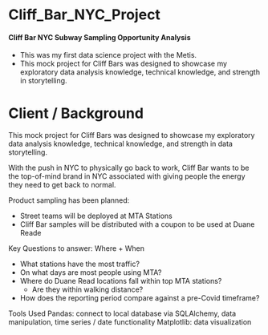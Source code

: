 # Cliff_Bar_NYC_Project
#### Cliff Bar NYC Subway Sampling Opportunity Analysis
- This was my first data science project with the Metis. 
- This mock project for Cliff Bars was designed to showcase my exploratory data analysis knowledge, technical knowledge, and strength in storytelling. 


# Client / Background
This mock project for Cliff Bars was designed to showcase my exploratory data analysis knowledge, technical knowledge, and strength in data storytelling.

With the push in NYC to physically go back to work, Cliff Bar wants to be the top-of-mind brand in NYC associated with giving people the energy they need to get back to normal. 

Product sampling has been planned:
- Street teams will be deployed at MTA Stations
- Cliff Bar samples will be distributed with a coupon to be used at Duane Reade

Key Questions to answer: Where + When 
- What stations have the most traffic? 
- On what days are most people using MTA?  
- Where do Duane Read locations fall within top MTA stations?
	- Are they within walking distance?
- How does the reporting period compare against a pre-Covid timeframe?

Tools Used
Pandas: connect to local database via SQLAlchemy, data manipulation, time series / date functionality
Matplotlib: data visualization
